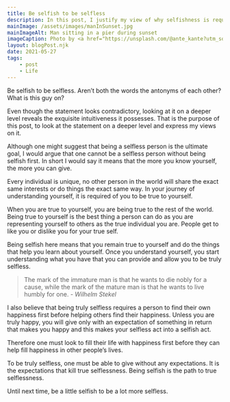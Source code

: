 ```yaml
---
title: Be selfish to be selfless
description: In this post, I justify my view of why selfishness is required to be truly selfless.
mainImage: /assets/images/manInSunset.jpg
mainImageAlt: Man sitting in a pier during sunset
imageCaption: Photo by <a href="https://unsplash.com/@ante_kante?utm_source=unsplash&utm_medium=referral&utm_content=creditCopyText">Ante Hamersmit</a> on <a href="https://unsplash.com/?utm_source=unsplash&utm_medium=referral&utm_content=creditCopyText">Unsplash</a>
layout: blogPost.njk
date: 2021-05-27
tags: 
    - post
    - Life
---
```

Be selfish to be selfless. Aren’t both the words the antonyms of each other? What is this guy on? 

Even though the statement looks contradictory, looking at it on a deeper level reveals the exquisite intuitiveness it possesses. That is the purpose of this post, to look at the statement on a deeper level and express my views on it.

Although one might suggest that being a selfless person is the ultimate goal, I would argue that one cannot be a selfless person without being selfish first. In short I would say it means that the more you know yourself, the more you can give.

Every individual is unique, no other person in the world will share the exact same interests or do things the exact same way. In your journey of understanding yourself, it is required of you to be true to yourself.

When you are true to yourself, you are being true to the rest of the world. Being true to yourself is the best thing a person can do as you are representing yourself to others as the true individual you are. People get to like you or dislike you for your true self.

Being selfish here means that you remain true to yourself and do the things that help you learn about yourself. Once you understand yourself, you start understanding what you have that you can provide and allow you to be truly selfless.

>The mark of the immature man is that he wants to die nobly for a cause, while the mark of the mature man is that he wants to live humbly for one.
> *- Wilhelm Stekel*

I also believe that being truly selfless requires a person to find their own happiness first before helping others find their happiness. Unless you are truly happy, you will give only with an expectation of something in return that makes you happy and this makes your selfless act into a selfish act.

Therefore one must look to fill their life with happiness first before they can help fill happiness in other people’s lives. 

To be truly selfless, one must be able to give without any expectations. It is the expectations that kill true selflessness. Being selfish is the path to true selflessness.

Until next time, be a little selfish to be a lot more selfless.
